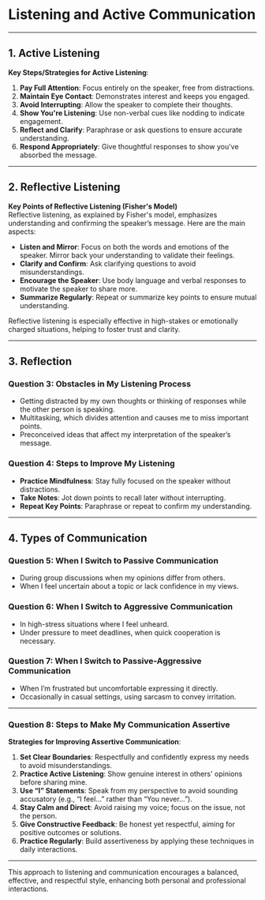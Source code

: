 # Listening and Active Communication

---

## 1. Active Listening

**Key Steps/Strategies for Active Listening**:
1. **Pay Full Attention**: Focus entirely on the speaker, free from distractions.
2. **Maintain Eye Contact**: Demonstrates interest and keeps you engaged.
3. **Avoid Interrupting**: Allow the speaker to complete their thoughts.
4. **Show You're Listening**: Use non-verbal cues like nodding to indicate engagement.
5. **Reflect and Clarify**: Paraphrase or ask questions to ensure accurate understanding.
6. **Respond Appropriately**: Give thoughtful responses to show you've absorbed the message.

---

## 2. Reflective Listening

**Key Points of Reflective Listening (Fisher's Model)**  
Reflective listening, as explained by Fisher's model, emphasizes understanding and confirming the speaker’s message. Here are the main aspects:
- **Listen and Mirror**: Focus on both the words and emotions of the speaker. Mirror back your understanding to validate their feelings.
- **Clarify and Confirm**: Ask clarifying questions to avoid misunderstandings.
- **Encourage the Speaker**: Use body language and verbal responses to motivate the speaker to share more.
- **Summarize Regularly**: Repeat or summarize key points to ensure mutual understanding.

Reflective listening is especially effective in high-stakes or emotionally charged situations, helping to foster trust and clarity.

---

## 3. Reflection

### Question 3: Obstacles in My Listening Process
- Getting distracted by my own thoughts or thinking of responses while the other person is speaking.
- Multitasking, which divides attention and causes me to miss important points.
- Preconceived ideas that affect my interpretation of the speaker’s message.

### Question 4: Steps to Improve My Listening
- **Practice Mindfulness**: Stay fully focused on the speaker without distractions.
- **Take Notes**: Jot down points to recall later without interrupting.
- **Repeat Key Points**: Paraphrase or repeat to confirm my understanding.

---

## 4. Types of Communication

### Question 5: When I Switch to Passive Communication
- During group discussions when my opinions differ from others.
- When I feel uncertain about a topic or lack confidence in my views.

### Question 6: When I Switch to Aggressive Communication
- In high-stress situations where I feel unheard.
- Under pressure to meet deadlines, when quick cooperation is necessary.

### Question 7: When I Switch to Passive-Aggressive Communication
- When I’m frustrated but uncomfortable expressing it directly.
- Occasionally in casual settings, using sarcasm to convey irritation.

---

### Question 8: Steps to Make My Communication Assertive

**Strategies for Improving Assertive Communication**:
1. **Set Clear Boundaries**: Respectfully and confidently express my needs to avoid misunderstandings.
2. **Practice Active Listening**: Show genuine interest in others' opinions before sharing mine.
3. **Use “I” Statements**: Speak from my perspective to avoid sounding accusatory (e.g., “I feel…” rather than “You never…”).
4. **Stay Calm and Direct**: Avoid raising my voice; focus on the issue, not the person.
5. **Give Constructive Feedback**: Be honest yet respectful, aiming for positive outcomes or solutions.
6. **Practice Regularly**: Build assertiveness by applying these techniques in daily interactions.

---

This approach to listening and communication encourages a balanced, effective, and respectful style, enhancing both personal and professional interactions.